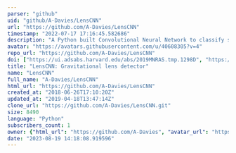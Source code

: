 ```yaml
---
parser: "github"
uid: "github/A-Davies/LensCNN"
url: "https://github.com/A-Davies/LensCNN"
timestamp: "2022-07-17 17:16:45.582686"
description: "A Python built Convolutional Neural Network to classify simulated images as containing a gravitational lens or not."
avatar: "https://avatars.githubusercontent.com/u/40608305?v=4"
repo_url: "https://github.com/A-Davies/LensCNN"
doi: ["https://ui.adsabs.harvard.edu/abs/2019MNRAS.tmp.1298D", "https://ui.adsabs.harvard.edu/abs/2019ascl.soft05016D/abstract"]
title: "LensCNN: Gravitational lens detector"
name: "LensCNN"
full_name: "A-Davies/LensCNN"
html_url: "https://github.com/A-Davies/LensCNN"
created_at: "2018-06-26T17:10:20Z"
updated_at: "2019-04-18T13:47:14Z"
clone_url: "https://github.com/A-Davies/LensCNN.git"
size: 8490
language: "Python"
subscribers_count: 1
owner: {"html_url": "https://github.com/A-Davies", "avatar_url": "https://avatars.githubusercontent.com/u/40608305?v=4", "login": "A-Davies", "type": "User"}
date: "2023-08-19 14:18:08.919596"
---
```

